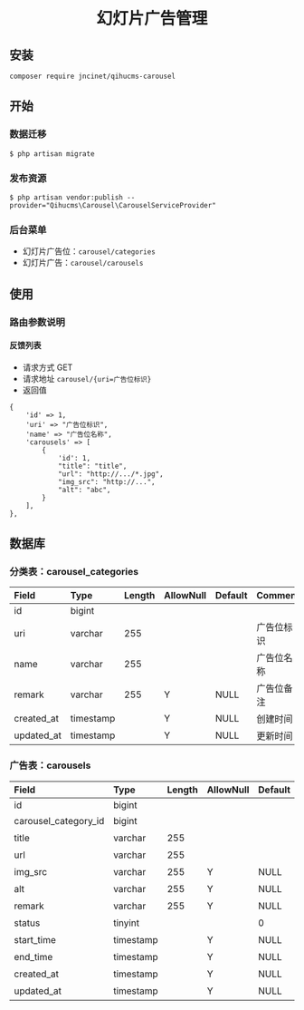 <h1 align="center">幻灯片广告管理</h1>

## 安装
```shell
composer require jncinet/qihucms-carousel
```

## 开始
### 数据迁移
```shell
$ php artisan migrate
```

### 发布资源
```shell
$ php artisan vendor:publish --provider="Qihucms\Carousel\CarouselServiceProvider"
```

### 后台菜单
+ 幻灯片广告位：`carousel/categories`
+ 幻灯片广告：`carousel/carousels`

## 使用

### 路由参数说明

#### 反馈列表
+ 请求方式 GET
+ 请求地址 `carousel/{uri=广告位标识}`
+ 返回值
```
{
    'id' => 1,
    'uri' => "广告位标识",
    'name' => "广告位名称",
    'carousels' => [
        {
            'id': 1,
            "title": "title",
            "url": "http://.../*.jpg",
            "img_src": "http://...",
            "alt": "abc",
        }
    ],
},
```

## 数据库

### 分类表：carousel_categories

| Field             | Type      | Length    | AllowNull | Default   | Comment       |
| :----             | :----     | :----     | :----     | :----     | :----         |
| id                | bigint    |           |           |           |               |
| uri               | varchar   | 255       |           |           | 广告位标识     |
| name              | varchar   | 255       |           |           | 广告位名称     |
| remark            | varchar   | 255       | Y         | NULL      | 广告位备注      |
| created_at        | timestamp |           | Y         | NULL      | 创建时间        |
| updated_at        | timestamp |           | Y         | NULL      | 更新时间        |

### 广告表：carousels

| Field             | Type      | Length    | AllowNull | Default   | Comment       |
| :----             | :----     | :----     | :----     | :----     | :----         |
| id                | bigint    |           |           |           |               |
| carousel_category_id | bigint |           |           |           | 广告位ID       |
| title             | varchar   | 255       |           |           | 广告标题       |
| url               | varchar   | 255       |           |           | 链接地址       |
| img_src           | varchar   | 255       | Y         | NULL      | 图片地址       |
| alt               | varchar   | 255       | Y         | NULL      | 描述           |
| remark            | varchar   | 255       | Y         | NULL      | 备注信息        |
| status            | tinyint   |           |           | 0         | 状态           |
| start_time        | timestamp |           | Y         | NULL      | 开始时间        |
| end_time          | timestamp |           | Y         | NULL      | 结束时间        |
| created_at        | timestamp |           | Y         | NULL      | 创建时间        |
| updated_at        | timestamp |           | Y         | NULL      | 更新时间        |
